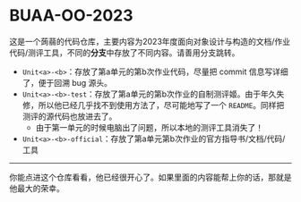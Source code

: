 # BUAA-OO-2023

这是一个蒟蒻的代码仓库，主要内容为2023年度面向对象设计与构造的文档/作业代码/测评工具，不同的**分支**中存放了不同内容。请善用分支跳转。

- `Unit<a>-<b>`：存放了第a单元的第b次作业代码，尽量把 commit 信息写详细了，便于回溯 bug 源头。
- `Unit<a>-<b>-test`：存放了第a单元的第b次作业的自制测评姬。由于年久失修，所以他已经几乎找不到使用方法了，尽可能地写了一个 `README`。同样把测评的源代码也放进去了。
  - 由于第一单元的时候电脑出了问题，所以本地的测评工具消失了！
- `Unit<a>-<b>-official`：存放了第a单元第b次作业的官方指导书/文档/代码/工具



------

你能点进这个仓库看看，他已经很开心了。如果里面的内容能帮上你的话，那就是他最大的荣幸。